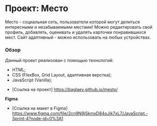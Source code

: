 # Проект: Место
Место - социальная сеть, пользователи которой могут делиться интересными и незабываемыми местами! Можно редактировать свой профиль, добавлять, оценивать и удалять карточки понравившихся мест.
Сайт адаптивный - можно использовать на любых устройствах.

### Обзор
Данный проект реализован с помощью технологий:
- HTML;
- CSS (FlexBox, Grid Layout, адаптивная верстка);
- JavaScript (Vanilla);


* [Ссылка на проект] https://baglaev.github.io/mesto/


**Figma**

* [Ссылка на макет в Figma] https://www.figma.com/file/2cn9N9jSkmxD84oJik7xL7/JavaScript.-Sprint-4?node-id=0%3A1

